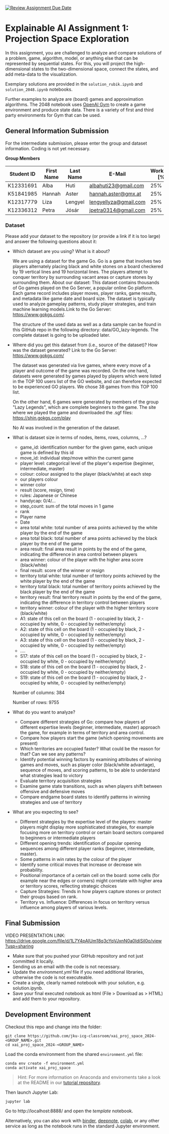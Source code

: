 [![Review Assignment Due Date](https://classroom.github.com/assets/deadline-readme-button-22041afd0340ce965d47ae6ef1cefeee28c7c493a6346c4f15d667ab976d596c.svg)](https://classroom.github.com/a/-VohRijK)

# Explainable AI Assignment 1: Projection Space Exploration

In this assignment, you are challenged to analyze and compare solutions of a problem, game, algorithm, model, or anything else that can be represented by sequential states. For this, you will project the high-dimensional states to the two-dimensional space, connect the states, and add meta-data to the visualization.

Exemplary solutions are provided in the `solution_rubik.ipynb` and `solution_2048.ipynb` notebooks.

Further examples to analyze are (board) games and approximation algorithms. The 2048 notebook uses [OpenAI Gym](https://gym.openai.com/) to create a game environment and produce state data. There is a variety of first and third party environments for Gym that can be used.

## General Information Submission

For the intermediate submission, please enter the group and dataset information. Coding is not yet necessary.

**Group Members**

| Student ID | First Name | Last Name | E-Mail                | Workload [%] |
| ---------- | ---------- | --------- | --------------------- | ------------ |
| K12331691  | Alba       | Huti      | albahuti23@gmail.com  | 25%          |
| K51841985  | Hannah     | Aster     | hannah.aster@gmx.at   | 25%          |
| K12317779  | Liza       | Lengyel   | lengyellyza@gmail.com | 25%          |
| K12336312  | Petra      | Jósár     | jpetra0314@gmail.com  | 25%          |

### Dataset

Please add your dataset to the repository (or provide a link if it is too large) and answer the following questions about it:

- Which dataset are you using? What is it about?

  We are using a dataset for the game Go. Go is a game that involves two players alternately placing black and white stones on a board checkered by 19 vertical lines and 19 horizontal lines. The players attempt to conquer territory by surrounding vacant areas or capture stones by surrounding them.
  About our dataset: This dataset contains thousands of Go games played on the Go Server, a popular online Go platform. Each game record includes player moves, player ranks, game results, and metadata like game date and board size. The dataset is typically used to analyze gameplay patterns, study player strategies, and train machine learning models.Link to the Go Server: https://www.gokgs.com/.

  The structure of the used data as well as a data sample can be found in this GitHub repo in the following directory: data/GO_lazy-legends. The complete dataset is going to be uploaded later.

- Where did you get this dataset from (i.e., source of the dataset)? How was the dataset generated?
  Link to the Go Server: https://www.gokgs.com/

  The dataset was generated via live games, where every move of a player and outcome of the game was recorded. On the one hand, datasets were generated by games played by players which were listed in the TOP 100 users list of the GO website, and can therefore expected to be experienced GO players. We chose 38 games from this TOP 100 list.
  
  On the other hand, 6 games were generated by members of the group "Lazy Legends", which are complete beginners to the game. The site where we played the game and downloaded the .sgf files: https://shin.gokgs.com/play
  
   No AI was involved in the generation of the dataset.

- What is dataset size in terms of nodes, items, rows, columns, ...?

  - game_id: identification number for the given game, each unique game is defined by this id
  - move_id: individual step/move within the current game
  - player level: categorical level of the player's expertise (beginner, intermediate, master)
  - colour: colour assigned to the player (black/white) at each step
  - our players colour
  - winner color
  - result (score, resign, time)
  - rules: Japanese or Chinese
  - handycap: 0/4/...
  - step_count: sum of the total moves in 1 game
  - rank
  - Player name
  - Date
  - area total white: total number of area points achieved by the white player by the end of the game
  - area total black: total number of area points achieved by the black player by the end of the game
  - area result: final area result in points by the end of the game, indicating the difference in area control between players
  - area winner: colour of the player with the higher area score (black/white)
  - final result: score of the winner or resign
  - territory total white: total number of territory points achieved by the white player by the end of the game
  - territory total black: total number of territory points achieved by the black player by the end of the game
  - territory result: final territory result in points by the end of the game, indicating the difference in territory control between players
  - territory winner: colour of the player with the higher territory score (black/white)
  - A1: state of this cell on the board (1 - occupied by black, 2 - occupied by white, 0 - occupied by neither/empty)
  - A2: state of this cell on the board (1 - occupied by black, 2 - occupied by white, 0 - occupied by neither/empty)
  - A3: state of this cell on the board (1 - occupied by black, 2 - occupied by white, 0 - occupied by neither/empty)
  - ....
  - S17: state of this cell on the board (1 - occupied by black, 2 - occupied by white, 0 - occupied by neither/empty)
  - S18: state of this cell on the board (1 - occupied by black, 2 - occupied by white, 0 - occupied by neither/empty)
  - S19: state of this cell on the board (1 - occupied by black, 2 - occupied by white, 0 - occupied by neither/empty)

  Number of columns: 384

  Number of rows: 9755

- What do you want to analyze?
  - Compare different strategies of Go: compare how players of different expertise levels (beginner, intermediate, master) approach the game, for example in terms of territory and area control.
  - Compare how players start the game (which opening movements are present)
  - Which territories are occupied faster? What could be the reason for that? Can we see any patterns?
  - Identify potential winning factors by examining attributes of winning games and moves, such as player color (black/white advantage), sequence of moves, and scoring patterns, to be able to understand what strategies lead to victory
  - Evaluate territory acquisition strategies
  - Examine game state transitions, such as when players shift between offensive and defensive moves
  - Compare endgame board states to identify patterns in winning strategies and use of territory
- What are you expecting to see?
  - Different strategies by the expertise level of the players: master players might display more sophisticated strategies, for example focusing more on territory control or certain board sectors compared to beginners or intermediate players
  - Different opening trends: identification of popular opening sequences among different player ranks (beginner, intermediate, master).
  - Some patterns in win rates by the colour of the player
  - Identify some critical moves that increase or decrease win probability.
  - Positional importance of a certain cell on the board: some cells (for example near the edges or corners) might correlate with higher area or territory scores, reflecting strategic choices
  - Capture Strategies: Trends in how players capture stones or protect their groups based on rank.
  - Territory vs. Influence: Differences in focus on territory versus influence among players of various levels.

## Final Submission

VIDEO PRESENTATION LINK: https://drive.google.com/file/d/1L7Y4pAIUm18q3cYqVJxnN0a0IdiSil0o/view?usp=sharing

- Make sure that you pushed your GitHub repository and not just committed it locally.
- Sending us an email with the code is not necessary.
- Update the _environment.yml_ file if you need additional libraries, otherwise the code is not executeable.
- Create a single, clearly named notebook with your solution, e.g. solution.ipynb.
- Save your final executed notebook as html (File > Download as > HTML) and add them to your repository.

## Development Environment

Checkout this repo and change into the folder:

```
git clone https://github.com/jku-icg-classroom/xai_proj_space_2024-<GROUP_NAME>.git
cd xai_proj_space_2024-<GROUP_NAME>
```

Load the conda environment from the shared `environment.yml` file:

```
conda env create -f environment.yml
conda activate xai_proj_space
```

> Hint: For more information on Anaconda and enviroments take a look at the README in our [tutorial repository](https://github.com/JKU-ICG/python-visualization-tutorial).

Then launch Jupyter Lab:

```
jupyter lab
```

Go to http://localhost:8888/ and open the _template_ notebook.

Alternatively, you can also work with [binder](https://mybinder.org/), [deepnote](https://deepnote.com/), [colab](https://colab.research.google.com/), or any other service as long as the notebook runs in the standard Jupyter environment.
